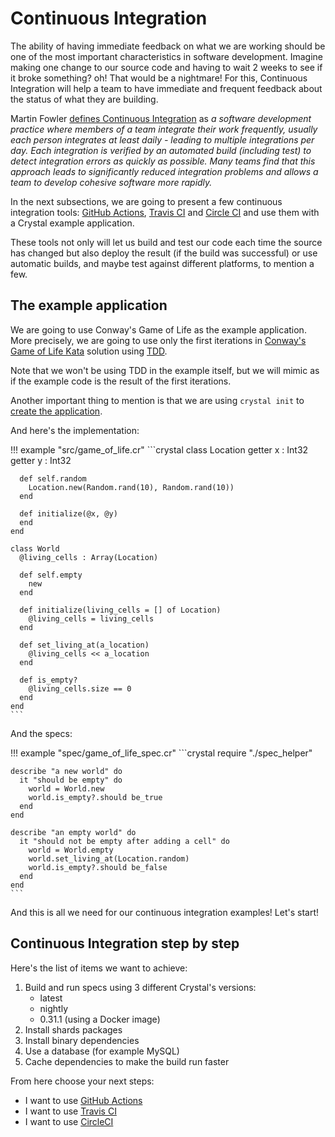 # Continuous Integration

The ability of having immediate feedback on what we are working should be one of the most important characteristics in software development. Imagine making one change to our source code and having to wait 2 weeks to see if it broke something? oh! That would be a nightmare! For this, Continuous Integration will help a team to have immediate and frequent feedback about the status of what they are building.

Martin Fowler [defines Continuous Integration](https://www.martinfowler.com/articles/continuousIntegration.html) as
_a software development practice where members of a team integrate their work frequently, usually each person integrates at least daily - leading to multiple integrations per day. Each integration is verified by an automated build (including test) to detect integration errors as quickly as possible. Many teams find that this approach leads to significantly reduced integration problems and allows a team to develop cohesive software more rapidly._

In the next subsections, we are going to present a few continuous integration tools: [GitHub Actions](https://docs.github.com/actions), [Travis CI](https://travis-ci.org/) and [Circle CI](https://circleci.com/) and use them with a Crystal example application.

These tools not only will let us build and test our code each time the source has changed but also deploy the result (if the build was successful) or use automatic builds, and maybe test against different platforms, to mention a few.

## The example application

We are going to use Conway's Game of Life as the example application. More precisely, we are going to use only the first iterations in [Conway's Game of Life Kata](http://codingdojo.org/kata/GameOfLife/) solution using [TDD](https://martinfowler.com/bliki/TestDrivenDevelopment.html).

Note that we won't be using TDD in the example itself, but we will mimic as if the example code is the result of the first iterations.

Another important thing to mention is that we are using `crystal init` to [create the application](../../using_the_compiler/README.md#creating-a-crystal-project).

And here's the implementation:

!!! example "src/game_of_life.cr"
    ```crystal
    class Location
      getter x : Int32
      getter y : Int32

      def self.random
        Location.new(Random.rand(10), Random.rand(10))
      end

      def initialize(@x, @y)
      end
    end

    class World
      @living_cells : Array(Location)

      def self.empty
        new
      end

      def initialize(living_cells = [] of Location)
        @living_cells = living_cells
      end

      def set_living_at(a_location)
        @living_cells << a_location
      end

      def is_empty?
        @living_cells.size == 0
      end
    end
    ```

And the specs:

!!! example "spec/game_of_life_spec.cr"
    ```crystal
    require "./spec_helper"

    describe "a new world" do
      it "should be empty" do
        world = World.new
        world.is_empty?.should be_true
      end
    end

    describe "an empty world" do
      it "should not be empty after adding a cell" do
        world = World.empty
        world.set_living_at(Location.random)
        world.is_empty?.should be_false
      end
    end
    ```

And this is all we need for our continuous integration examples! Let's start!

## Continuous Integration step by step

Here's the list of items we want to achieve:

1. Build and run specs using 3 different Crystal's versions:
    * latest
    * nightly
    * 0.31.1 (using a Docker image)
2. Install shards packages
3. Install binary dependencies
4. Use a database (for example MySQL)
5. Cache dependencies to make the build run faster

From here choose your next steps:

* I want to use [GitHub Actions](gh-actions.md)
* I want to use [Travis CI](travis.md)
* I want to use [CircleCI](circleci.md)
